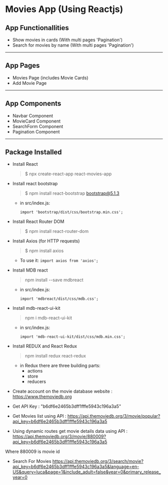 # Movies App (Using Reactjs)

## App Functionallities

* Show movies in cards (With multi pages 'Pagination')
* Search for movies by name (With multi pages 'Pagination')

---
## App Pages

* Movies Page (includes Movie Cards)
* Add Movie Page

---
## App Components

* Navbar Component
* MovieCard Component
* SearchForm Component
* Pagination Component 

---
## Package Installed 

* Install React
    >$ npx create-react-app react-movies-app

* Install react bootstrap
    >$ npm install react-bootstrap bootstrap@5.1.3
    
    - in src/index.js:

        `import 'bootstrap/dist/css/bootstrap.min.css';`

* Install React Router DOM
    >$ npm install react-router-dom

* Install Axios (for HTTP requests)
    >$ npm install axios 
    - To use it:
        `import axios from 'axios';`

* Install MDB react
    >npm install --save mdbreact
    - in src/index.js:

        `import 'mdbreact/dist/css/mdb.css';`

* Install mdb-react-ui-kit
    >npm i mdb-react-ui-kit
    - in src/index.js:

        `import 'mdb-react-ui-kit/dist/css/mdb.min.css';`

* Install REDUX and React Redux
    >npm install redux react-redux
    - in Redux there are three building parts: 
        * actions
        * store
        * reducers


* Create account on the movie database website :
https://www.themoviedb.org

* Get API Key : 
"b6df6e2465b3dff1fffe5943c196a3a5"

* Get Movies list using API :
https://api.themoviedb.org/3/movie/popular?api_key=b6df6e2465b3dff1fffe5943c196a3a5

* Using dynamic routes get movie details data using API :
https://api.themoviedb.org/3/movie/880009?api_key=b6df6e2465b3dff1fffe5943c196a3a5

Where 880009 is movie id

* Search For Movies
https://api.themoviedb.org/3/search/movie?api_key=b6df6e2465b3dff1fffe5943c196a3a5&language=en-US&query=luca&page=1&include_adult=false&year=0&primary_release_year=0








